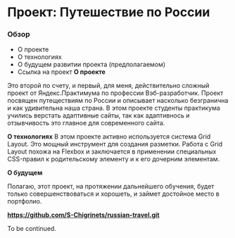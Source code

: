# Проект: Путешествие по России

### Обзор
* О проекте
* О технологиях
* О будущем развитии проекта (предполагаемом)
* Ссылка на проект 
**О проекте**

Это второй по счету, и первый, для меня, действительно сложный проект от Яндекс.Практимума по профессии Вэб-разработчик. Проект посвящен путеществиям по России и описывает насколько безгранична и как удивительна наша страна. В этом проекте студенты практикума учились верстать адаптивные сайты, так как адаптивнось и отзывчивость это главное для современного сайта.

**О технологиях**
В этом проекте активно используется система Grid Layout.
Это мощный инструмент для создания разметки. Работа с Grid Layout похожа на Flexbox и заключается в применении специальных CSS-правил к родительскому элементу и к его дочерним элементам.


**О будущем**

Полагаю, этот проект, на протяжении дальнейшего обучения, будет только совершенствоваться и хорошеть, и займет достойное место в портфолио. 

**https://github.com/S-Chigrinets/russian-travel.git**

To be continued.
